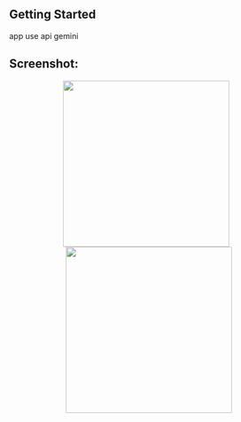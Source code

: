
## Getting Started
app use api gemini 

## Screenshot:
<p align="center">
  <img src="https://i.ibb.co/k2LsnkPk/Screenshot-1748040940.png" width="300" style="margin-right: 10px;"/>
  <img src="https://i.ibb.co/5gW85ZZT/Screenshot-1748041034.png" width="300"/>
</p>
